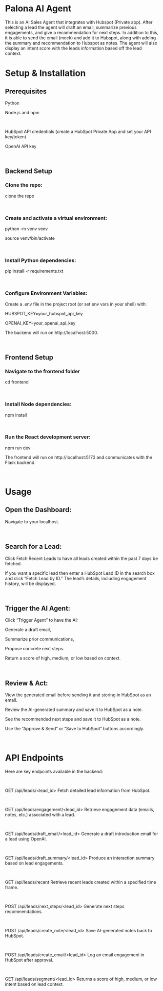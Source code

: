 # Palona AI Agent

This is an AI Sales Agent that integrates with Hubspot (Private app). After selecting a lead the agent will draft an email, summarize previous engagements, and give a recommendation for next steps. In addition to this, it is able to send the email (mock) and add it to Hubspot, along with adding the summary and recommendation to Hubspot as notes. The agent will also display an intent score with the leads information based off the lead context. 

# Setup & Installation

## Prerequisites
Python 

Node.js and npm

<br>

HubSpot API credentials (create a HubSpot Private App and set your API key/token)

OpenAI API key

<br>

## Backend Setup

### Clone the repo:

clone the repo

<br>

### Create and activate a virtual environment:

python -m venv venv

source venv/bin/activate 

<br>


### Install Python dependencies:

pip install -r requirements.txt

<br>


### Configure Environment Variables:

Create a .env file in the project root (or set env vars in your shell) with:

HUBSPOT_KEY=your_hubspot_api_key

OPENAI_KEY=your_openai_api_key

 The backend will run on http://localhost:5000.

<br>

## Frontend Setup
### Navigate to the frontend folder

cd frontend

<br>

### Install Node dependencies:

npm install

<br>

### Run the React development server:

npm run dev

The frontend will run on http://localhost:5173 and communicates with the Flask backend.

<br>

# Usage
## Open the Dashboard:
Navigate to your localhost.

<br>

## Search for a Lead:
Click Fetch Recent Leads to have all leads created within the past 7 days be fetched. 

If you want a specific lead then enter a HubSpot Lead ID in the search box and click “Fetch Lead by ID.” The lead’s details, including engagement history, will be displayed.

<br>

## Trigger the AI Agent:
Click “Trigger Agent” to have the AI:

Generate a draft email,

Summarize prior communications,

Propose concrete next steps.

Return a score of high, medium, or low based on context. 

<br>

## Review & Act:

View the generated email before sending it and storing in HubSpot as an email.

Review the AI-generated summary and save it to HubSpot as a note.

See the recommended next steps and save it to HubSpot as a note.

Use the “Approve & Send” or “Save to HubSpot” buttons accordingly.

<br>

# API Endpoints

Here are key endpoints available in the backend:

<br>

GET /api/leads/<lead_id>
Fetch detailed lead information from HubSpot.

<br>

GET /api/leads/engagement/<lead_id>
Retrieve engagement data (emails, notes, etc.) associated with a lead.

<br>

GET /api/leads/draft_email/<lead_id>
Generate a draft introduction email for a lead using OpenAI.

<br>

GET /api/leads/draft_summary/<lead_id>
Produce an interaction summary based on lead engagements.

<br>

GET /api/leads/recent
Retrieve recent leads created within a specified time frame.

<br>

POST /api/leads/next_steps/<lead_id>
Generate next steps recommendations. 

<br>

POST /api/leads/create_note/<lead_id>
Save AI-generated notes back to HubSpot.

<br>

POST /api/leads/create_email/<lead_id>
Log an email engagement in HubSpot after approval.

<br>

GET /api/leads/segment/<lead_id>
Returns a score of high, medium, or low intent based on lead context.

<br>
